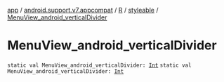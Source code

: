 [app](../../../index.md) / [android.support.v7.appcompat](../../index.md) / [R](../index.md) / [styleable](index.md) / [MenuView_android_verticalDivider](./-menu-view_android_vertical-divider.md)

# MenuView_android_verticalDivider

`static val MenuView_android_verticalDivider: `[`Int`](https://kotlinlang.org/api/latest/jvm/stdlib/kotlin/-int/index.html)
`static val MenuView_android_verticalDivider: `[`Int`](https://kotlinlang.org/api/latest/jvm/stdlib/kotlin/-int/index.html)